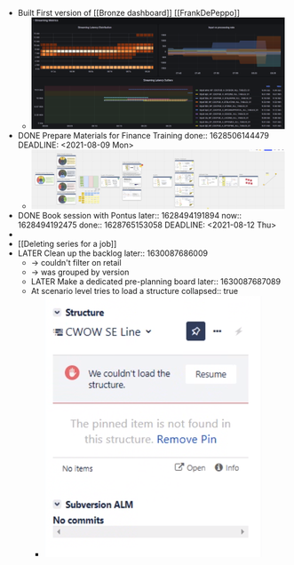- Built First version of [[Bronze dashboard]] [[FrankDePeppo]]
	- ![CleanShot 2021-08-09 at 08.30.17.png](../assets/CleanShot_202021-08-09_20at_2008.30.17_1628487118267_0.png)
- DONE Prepare Materials for Finance Training 
  done:: 1628506144479
  DEADLINE: <2021-08-09 Mon>
	- ![CleanShot 2021-08-09 at 13.48.50.png](../assets/CleanShot_202021-08-09_20at_2013.48.50_1628506140064_0.png)
- DONE Book session with Pontus 
  later:: 1628494191894
  now:: 1628494192475
  done:: 1628765153058
  DEADLINE: <2021-08-12 Thu>
-
- [[Deleting series for a job]]
- LATER Clean up the backlog
  later:: 1630087686009
	- -> couldn't filter on retail
	- -> was grouped by version
	- LATER Make a dedicated pre-planning board
	  later:: 1630087687089
	- At scenario level tries to load a structure
	  collapsed:: true
		- ![CleanShot 2021-08-09 at 16.00.03.png](../assets/CleanShot_202021-08-09_20at_2016.00.03_1628514024810_0.png)